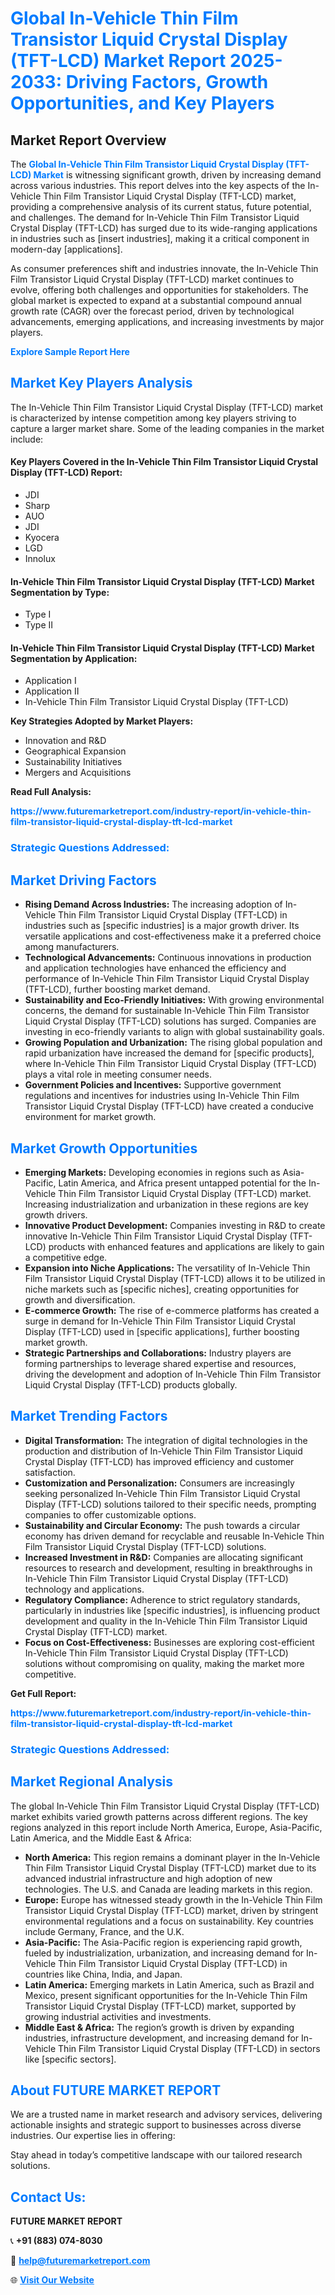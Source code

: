 <h1 style="color: #007BFF;">Global In-Vehicle Thin Film Transistor Liquid Crystal Display (TFT-LCD) Market Report 2025-2033: Driving Factors, Growth Opportunities, and Key Players</h1>

<section id="overview">
<h2>Market Report Overview</h2>
<p>The <a href="https://www.futuremarketreport.com/industry-report/in-vehicle-thin-film-transistor-liquid-crystal-display-tft-lcd-market" style="color: #007BFF; text-decoration: none;"><strong>Global In-Vehicle Thin Film Transistor Liquid Crystal Display (TFT-LCD) Market</strong></a> is witnessing significant growth, driven by increasing demand across various industries. This report delves into the key aspects of the In-Vehicle Thin Film Transistor Liquid Crystal Display (TFT-LCD) market, providing a comprehensive analysis of its current status, future potential, and challenges. The demand for In-Vehicle Thin Film Transistor Liquid Crystal Display (TFT-LCD) has surged due to its wide-ranging applications in industries such as [insert industries], making it a critical component in modern-day [applications].</p>
<p>As consumer preferences shift and industries innovate, the In-Vehicle Thin Film Transistor Liquid Crystal Display (TFT-LCD) market continues to evolve, offering both challenges and opportunities for stakeholders. The global market is expected to expand at a substantial compound annual growth rate (CAGR) over the forecast period, driven by technological advancements, emerging applications, and increasing investments by major players.</p>
</section>

<section id="overview">
<p><a href="https://www.futuremarketreport.com/request-sample/reportId=111073" style="color: #007BFF; text-decoration: none;"><strong>Explore Sample Report Here</strong></a></p>
</section>

<section id="key-players">
<h2 style="color: #007BFF;">Market Key Players Analysis</h2>
<p>The In-Vehicle Thin Film Transistor Liquid Crystal Display (TFT-LCD) market is characterized by intense competition among key players striving to capture a larger market share. Some of the leading companies in the market include:</p>
<h4>Key Players Covered in the In-Vehicle Thin Film Transistor Liquid Crystal Display (TFT-LCD) Report:</h4>
<ul><li>JDI</li><li>Sharp</li><li>AUO</li><li>JDI</li><li>Kyocera</li><li>LGD</li><li>Innolux</li></ul>
<h4>In-Vehicle Thin Film Transistor Liquid Crystal Display (TFT-LCD) Market Segmentation by Type:</h4>
<ul><li>Type I</li><li>Type II</li></ul>

<h4>In-Vehicle Thin Film Transistor Liquid Crystal Display (TFT-LCD) Market Segmentation by Application:</h4>
<ul><li>Application I</li><li>Application II</li><li>In-Vehicle Thin Film Transistor Liquid Crystal Display (TFT-LCD)</li></ul>
<p><strong>Key Strategies Adopted by Market Players:</strong></p>
<ul>
<li>Innovation and R&D</li>
<li>Geographical Expansion</li>
<li>Sustainability Initiatives</li>
<li>Mergers and Acquisitions</li>
</ul>
</section>

<section>
<p><strong>Read Full Analysis: </strong></p><a href="https://www.futuremarketreport.com/industry-report/in-vehicle-thin-film-transistor-liquid-crystal-display-tft-lcd-market" style="color: #007BFF; text-decoration: none;"><strong>https://www.futuremarketreport.com/industry-report/in-vehicle-thin-film-transistor-liquid-crystal-display-tft-lcd-market</strong></a>
<h3 style="color: #007BFF;">Strategic Questions Addressed:</h3>
</section>

<section id="driving-factors">
<h2 style="color: #007BFF;">Market Driving Factors</h2>
<ul>
<li><strong>Rising Demand Across Industries:</strong> The increasing adoption of In-Vehicle Thin Film Transistor Liquid Crystal Display (TFT-LCD) in industries such as [specific industries] is a major growth driver. Its versatile applications and cost-effectiveness make it a preferred choice among manufacturers.</li>
<li><strong>Technological Advancements:</strong> Continuous innovations in production and application technologies have enhanced the efficiency and performance of In-Vehicle Thin Film Transistor Liquid Crystal Display (TFT-LCD), further boosting market demand.</li>
<li><strong>Sustainability and Eco-Friendly Initiatives:</strong> With growing environmental concerns, the demand for sustainable In-Vehicle Thin Film Transistor Liquid Crystal Display (TFT-LCD) solutions has surged. Companies are investing in eco-friendly variants to align with global sustainability goals.</li>
<li><strong>Growing Population and Urbanization:</strong> The rising global population and rapid urbanization have increased the demand for [specific products], where In-Vehicle Thin Film Transistor Liquid Crystal Display (TFT-LCD) plays a vital role in meeting consumer needs.</li>
<li><strong>Government Policies and Incentives:</strong> Supportive government regulations and incentives for industries using In-Vehicle Thin Film Transistor Liquid Crystal Display (TFT-LCD) have created a conducive environment for market growth.</li>
</ul>
</section>

<section id="growth-opportunities">
<h2 style="color: #007BFF;">Market Growth Opportunities</h2>
<ul>
<li><strong>Emerging Markets:</strong> Developing economies in regions such as Asia-Pacific, Latin America, and Africa present untapped potential for the In-Vehicle Thin Film Transistor Liquid Crystal Display (TFT-LCD) market. Increasing industrialization and urbanization in these regions are key growth drivers.</li>
<li><strong>Innovative Product Development:</strong> Companies investing in R&D to create innovative In-Vehicle Thin Film Transistor Liquid Crystal Display (TFT-LCD) products with enhanced features and applications are likely to gain a competitive edge.</li>
<li><strong>Expansion into Niche Applications:</strong> The versatility of In-Vehicle Thin Film Transistor Liquid Crystal Display (TFT-LCD) allows it to be utilized in niche markets such as [specific niches], creating opportunities for growth and diversification.</li>
<li><strong>E-commerce Growth:</strong> The rise of e-commerce platforms has created a surge in demand for In-Vehicle Thin Film Transistor Liquid Crystal Display (TFT-LCD) used in [specific applications], further boosting market growth.</li>
<li><strong>Strategic Partnerships and Collaborations:</strong> Industry players are forming partnerships to leverage shared expertise and resources, driving the development and adoption of In-Vehicle Thin Film Transistor Liquid Crystal Display (TFT-LCD) products globally.</li>
</ul>
</section>

<section id="trending-factors">
<h2 style="color: #007BFF;">Market Trending Factors</h2>
<ul>
<li><strong>Digital Transformation:</strong> The integration of digital technologies in the production and distribution of In-Vehicle Thin Film Transistor Liquid Crystal Display (TFT-LCD) has improved efficiency and customer satisfaction.</li>
<li><strong>Customization and Personalization:</strong> Consumers are increasingly seeking personalized In-Vehicle Thin Film Transistor Liquid Crystal Display (TFT-LCD) solutions tailored to their specific needs, prompting companies to offer customizable options.</li>
<li><strong>Sustainability and Circular Economy:</strong> The push towards a circular economy has driven demand for recyclable and reusable In-Vehicle Thin Film Transistor Liquid Crystal Display (TFT-LCD) solutions.</li>
<li><strong>Increased Investment in R&D:</strong> Companies are allocating significant resources to research and development, resulting in breakthroughs in In-Vehicle Thin Film Transistor Liquid Crystal Display (TFT-LCD) technology and applications.</li>
<li><strong>Regulatory Compliance:</strong> Adherence to strict regulatory standards, particularly in industries like [specific industries], is influencing product development and quality in the In-Vehicle Thin Film Transistor Liquid Crystal Display (TFT-LCD) market.</li>
<li><strong>Focus on Cost-Effectiveness:</strong> Businesses are exploring cost-efficient In-Vehicle Thin Film Transistor Liquid Crystal Display (TFT-LCD) solutions without compromising on quality, making the market more competitive.</li>
</ul>
</section>

<section>
<p><strong>Get Full Report: </strong></p><a href="https://www.futuremarketreport.com/industry-report/in-vehicle-thin-film-transistor-liquid-crystal-display-tft-lcd-market" style="color: #007BFF; text-decoration: none;"><strong>https://www.futuremarketreport.com/industry-report/in-vehicle-thin-film-transistor-liquid-crystal-display-tft-lcd-market</strong></a>
<h3 style="color: #007BFF;">Strategic Questions Addressed:</h3>
</section>


<section id="regional-analysis">
<h2 style="color: #007BFF;">Market Regional Analysis</h2>
<p>The global In-Vehicle Thin Film Transistor Liquid Crystal Display (TFT-LCD) market exhibits varied growth patterns across different regions. The key regions analyzed in this report include North America, Europe, Asia-Pacific, Latin America, and the Middle East & Africa:</p>
<ul>
<li><strong>North America:</strong> This region remains a dominant player in the In-Vehicle Thin Film Transistor Liquid Crystal Display (TFT-LCD) market due to its advanced industrial infrastructure and high adoption of new technologies. The U.S. and Canada are leading markets in this region.</li>
<li><strong>Europe:</strong> Europe has witnessed steady growth in the In-Vehicle Thin Film Transistor Liquid Crystal Display (TFT-LCD) market, driven by stringent environmental regulations and a focus on sustainability. Key countries include Germany, France, and the U.K.</li>
<li><strong>Asia-Pacific:</strong> The Asia-Pacific region is experiencing rapid growth, fueled by industrialization, urbanization, and increasing demand for In-Vehicle Thin Film Transistor Liquid Crystal Display (TFT-LCD) in countries like China, India, and Japan.</li>
<li><strong>Latin America:</strong> Emerging markets in Latin America, such as Brazil and Mexico, present significant opportunities for the In-Vehicle Thin Film Transistor Liquid Crystal Display (TFT-LCD) market, supported by growing industrial activities and investments.</li>
<li><strong>Middle East & Africa:</strong> The region’s growth is driven by expanding industries, infrastructure development, and increasing demand for In-Vehicle Thin Film Transistor Liquid Crystal Display (TFT-LCD) in sectors like [specific sectors].</li>
</ul>
</section>

<footer>
<h2 style="color: #007BFF;">About FUTURE MARKET REPORT</h2>
<p>We are a trusted name in market research and advisory services, delivering actionable insights and strategic support to businesses across diverse industries. Our expertise lies in offering:</p>

<p>Stay ahead in today’s competitive landscape with our tailored research solutions.</p>

<h2 style="color: #007BFF;">Contact Us:</h2>
<p><strong>FUTURE MARKET REPORT</strong></p>
<p>📞 <strong>+91 (883) 074-8030</strong></p>
<p>📧 <strong><a href="mailto:help@futuremarketreport.com" style="color: #007BFF;">help@futuremarketreport.com</a></strong></p>
<p>🌐 <strong><a href="https://www.futuremarketreport.com/" style="color: #007BFF;">Visit Our Website</a></strong></p>
</footer>
